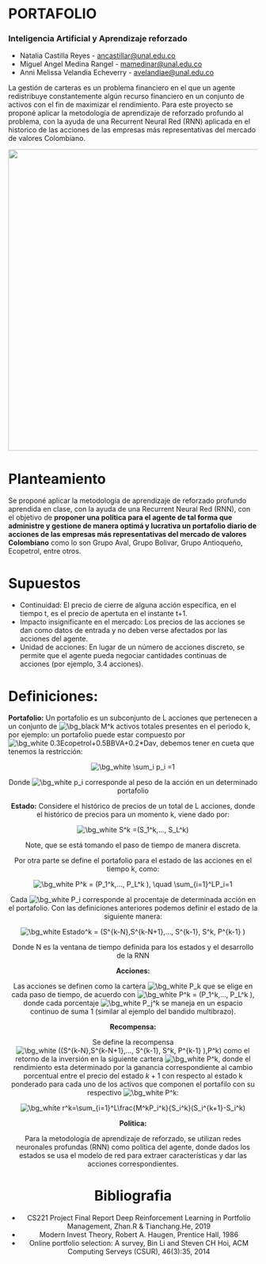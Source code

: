 # PORTAFOLIO
### Inteligencia Artificial y Aprendizaje reforzado

*   Natalia Castilla Reyes - ancastillar@unal.edu.co
*   Miguel Angel Medina Rangel - mamedinar@unal.edu.co 
*   Anni Melissa Velandia Echeverry - avelandiae@unal.edu.co

La gestión de carteras es un problema financiero en el que un agente redistribuye constantemente algún recurso financiero en un conjunto de activos con el fin de maximizar el rendimiento. Para este proyecto se proponé aplicar la metodología de aprendizaje de reforzado profundo al problema, con la ayuda de una Recurrent Neural Red (RNN) aplicada en el historico de las acciones de las empresas más representativas del mercado de valores Colombiano.

<img alt="" class="mu rl t u v jp aj c" width="557" height="609" role="presentation" src="https://miro.medium.com/max/557/1*2SsVy90fMd-Zl2RddYDl7Q.png" srcset="https://miro.medium.com/max/276/1*2SsVy90fMd-Zl2RddYDl7Q.png 276w, https://miro.medium.com/max/552/1*2SsVy90fMd-Zl2RddYDl7Q.png 552w, https://miro.medium.com/max/557/1*2SsVy90fMd-Zl2RddYDl7Q.png 557w" sizes="557px">
 
# Planteamiento

Se proponé aplicar la metodología de aprendizaje de reforzado profundo aprendida en clase, con la ayuda de una Recurrent Neural Red (RNN), con el objetivo de **proponer una política para el agente de tal forma que administre y gestione de manera optimá y lucrativa un portafolio diario de acciones de las empresas más representativas del mercado de valores Colombiano** como lo son Grupo Aval, Grupo Bolivar, Grupo Antioqueño, Ecopetrol, entre otros.

# Supuestos

* Continuidad: El precio de cierre de alguna acción específica, en el tiempo t, es el precio de apertuta en el instante t+1.  
* Impacto insignificante en el mercado: Los precios de las acciones se dan como datos de entrada y no deben verse afectados por las acciones del agente.
* Unidad de acciones: En lugar de un número de acciones discreto, se permite que el agente pueda negociar cantidades continuas de acciones (por ejemplo, 3.4 acciones).


# Definiciones:

**Portafolio:** Un portafolio es un subconjunto de L acciones que pertenecen a un conjunto de <img src="https://latex.codecogs.com/svg.image?\bg_white&space;M^k" title="\bg_black M^k" /> activos totales presentes en el periodo k, por ejemplo: un portafolio puede estar compuesto por <img src="https://latex.codecogs.com/svg.image?\bg_white&space;0.3Ecopetrol&plus;0.5BBVA&plus;0.2*Dav" title="\bg_white 0.3Ecopetrol+0.5BBVA+0.2*Dav" />, debemos tener en cueta que tenemos la restricción: 
<center>
<img src="https://latex.codecogs.com/svg.image?\bg_white&space;\sum_i&space;p_i&space;=1" title="\bg_white \sum_i p_i =1" />

 
Donde <img src="https://latex.codecogs.com/svg.image?\bg_white&space;p_i" title="\bg_white p_i" /> corresponde al peso de la acción en un determinado portafolio


**Estado:** Considere el histórico de precios de un total de L acciones, donde el histórico de precios para un momento k, viene dado por:

<img src="https://latex.codecogs.com/svg.image?\bg_white&space;S^k&space;=(S_1^k,...,&space;S_L^k)" title="\bg_white S^k =(S_1^k,..., S_L^k)" />

Note, que se está tomando el paso de tiempo de manera discreta. 

Por otra parte se define el portafolio para el estado de las acciones en el tiempo k, como:

<img src="https://latex.codecogs.com/svg.image?\bg_white&space;P^k&space;=&space;(P_1^k,...,&space;P_L^k&space;),&space;\quad&space;\sum_{i=1}^LP_i=1" title="\bg_white P^k = (P_1^k,..., P_L^k ), \quad \sum_{i=1}^LP_i=1" />

Cada <img src="https://latex.codecogs.com/svg.image?\bg_white&space;P_i" title="\bg_white P_i" /> corresponde al procentaje de determinada acción en el portafolio. Con las definiciones anteriores podemos definir el estado de la siguiente manera:

<img src="https://latex.codecogs.com/svg.image?\bg_white&space;Estado^k&space;=&space;(S^{k-N},S^{k-N&plus;1},...,&space;S^{k-1},&space;S^k,&space;P^{k-1}&space;)" title="\bg_white Estado^k = (S^{k-N},S^{k-N+1},..., S^{k-1}, S^k, P^{k-1} )" />
 
Donde N es la ventana de tiempo definida para los estados y el desarrollo de la RNN

 **Acciones:**

 Las acciones se definen como la cartera <img src="https://latex.codecogs.com/svg.image?\bg_white&space;P_k" title="\bg_white P_k" />  que se elige en cada paso de tiempo, de acuerdo con <img src="https://latex.codecogs.com/svg.image?\bg_white&space;&space;P^k&space;=&space;(P_1^k,...,&space;P_L^k&space;)" title="\bg_white P^k = (P_1^k,..., P_L^k )" />, donde cada porcentaje <img src="https://latex.codecogs.com/svg.image?\bg_white&space;P_j^k" title="\bg_white P_j^k" /> se maneja en un espacio continuo de suma 1 (similar al ejemplo del bandido multibrazo).

**Recompensa:**

Se define la recompensa <img src="https://latex.codecogs.com/svg.image?\bg_white&space;((S^{k-N},S^{k-N&plus;1},...,&space;S^{k-1},&space;S^k,&space;P^{k-1}&space;),P^k)" title="\bg_white ((S^{k-N},S^{k-N+1},..., S^{k-1}, S^k, P^{k-1} ),P^k)" /> como el retorno de la inversión en la siguiente cartera <img src="https://latex.codecogs.com/svg.image?\bg_white&space;P^k" title="\bg_white P^k" />, donde el rendimiento esta determinado por la ganancia correspondiente al cambio porcentual entre el precio del estado $k+1$ con respecto al estado k ponderado para cada uno de los activos que componen el portafilo con su respectivo <img src="https://latex.codecogs.com/svg.image?\bg_white&space;P^k" title="\bg_white P^k" />:
 <center>
<img src="https://latex.codecogs.com/svg.image?\bg_white&space;r^k=\sum_{i=1}^L\frac{M^kP_i^k}{S_i^k}(S_i^{k&plus;1}-S_i^k)" title="\bg_white r^k=\sum_{i=1}^L\frac{M^kP_i^k}{S_i^k}(S_i^{k+1}-S_i^k)" />
 
**Politica:**

Para la metodología de aprendizaje de reforzado, se utilizan redes neuronales profundas (RNN) como política del agente, donde dados los estados se usa el modelo de red para extraer características y dar las acciones correspondientes.



# Bibliografia

* CS221 Project Final Report Deep Reinforcement Learning in Portfolio Management, Zhan.R & Tianchang.He,  2019
* Modern Invest Theory, Robert A. Haugen, Prentice Hall, 1986
* Online portfolio selection: A survey, Bin Li and Steven CH Hoi, ACM Computing Serveys (CSUR), 46(3):35,
2014

